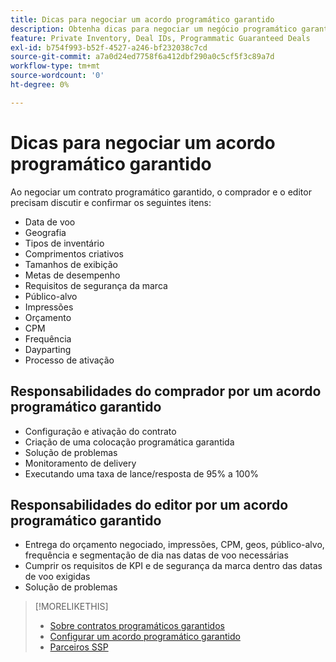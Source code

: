 ```yaml
---
title: Dicas para negociar um acordo programático garantido
description: Obtenha dicas para negociar um negócio programático garantido (PG) e listas das responsabilidades do comprador e editor.
feature: Private Inventory, Deal IDs, Programmatic Guaranteed Deals
exl-id: b754f993-b52f-4527-a246-bf232038c7cd
source-git-commit: a7a0d24ed7758f6a412dbf290a0c5cf5f3c89a7d
workflow-type: tm+mt
source-wordcount: '0'
ht-degree: 0%

---
```


# Dicas para negociar um acordo programático garantido

Ao negociar um contrato programático garantido, o comprador e o editor precisam discutir e confirmar os seguintes itens:

* Data de voo
* Geografia
* Tipos de inventário
* Comprimentos criativos
* Tamanhos de exibição
* Metas de desempenho
* Requisitos de segurança da marca
* Público-alvo
* Impressões
* Orçamento
* CPM
* Frequência
* Dayparting
* Processo de ativação

## Responsabilidades do comprador por um acordo programático garantido

* Configuração e ativação do contrato
* Criação de uma colocação programática garantida
* Solução de problemas
* Monitoramento de delivery
* Executando uma taxa de lance/resposta de 95% a 100%

## Responsabilidades do editor por um acordo programático garantido

* Entrega do orçamento negociado, impressões, CPM, geos, público-alvo, frequência e segmentação de dia nas datas de voo necessárias
* Cumprir os requisitos de KPI e de segurança da marca dentro das datas de voo exigidas
* Solução de problemas

>[!MORELIKETHIS]
>
>* [Sobre contratos programáticos garantidos](programmatic-guaranteed-about.md)
>* [Configurar um acordo programático garantido](programmatic-guaranteed-set-up.md)
>* [Parceiros SSP](ssp-partners.md)

